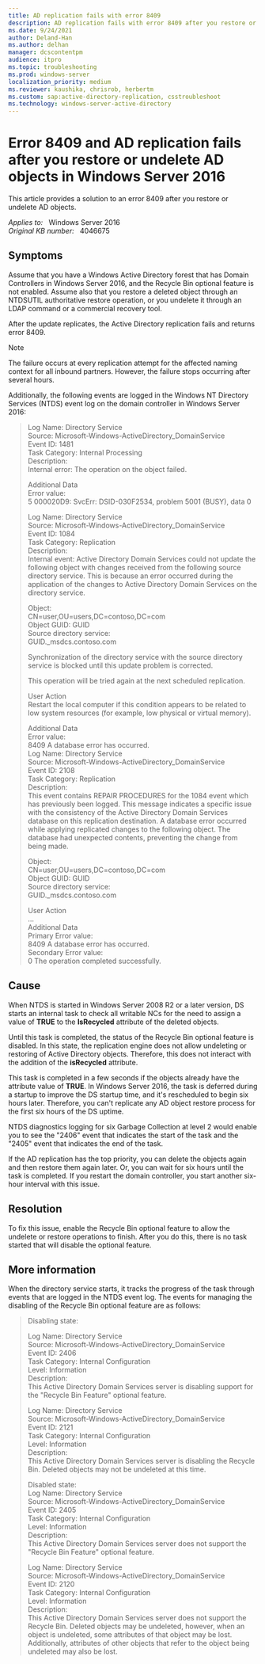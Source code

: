 ```yaml
---
title: AD replication fails with error 8409
description: AD replication fails with error 8409 after you restore or undelete AD objects in Windows Server 2016.
ms.date: 9/24/2021
author: Deland-Han
ms.author: delhan
manager: dcscontentpm
audience: itpro
ms.topic: troubleshooting
ms.prod: windows-server
localization_priority: medium
ms.reviewer: kaushika, chrisrob, herbertm
ms.custom: sap:active-directory-replication, csstroubleshoot
ms.technology: windows-server-active-directory
---
```

# Error 8409 and AD replication fails after you restore or undelete AD objects in Windows Server 2016

This article provides a solution to an error 8409 after you restore or undelete AD objects.

_Applies to:_ &nbsp; Windows Server 2016  
_Original KB number:_ &nbsp; 4046675

## Symptoms

Assume that you have a Windows Active Directory forest that has Domain Controllers in Windows Server 2016, and the Recycle Bin optional feature is not enabled. Assume also that you restore a deleted object through an NTDSUTIL authoritative restore operation, or you undelete it through an LDAP command or a commercial recovery tool.

After the update replicates, the Active Directory replication fails and returns error 8409.

> [!NOTE]
> The failure occurs at every replication attempt for the affected naming context for all inbound partners. However, the failure stops occurring after several hours.

Additionally, the following events are logged in the Windows NT Directory Services (NTDS) event log on the domain controller in Windows Server 2016:

> Log Name: Directory Service  
Source: Microsoft-Windows-ActiveDirectory_DomainService  
Event ID: 1481  
Task Category: Internal Processing  
Description:  
Internal error: The operation on the object failed.
>
> Additional Data  
Error value:  
5 000020D9: SvcErr: DSID-030F2534, problem 5001 (BUSY), data 0  
>
> Log Name: Directory Service  
Source: Microsoft-Windows-ActiveDirectory_DomainService  
Event ID: 1084  
Task Category: Replication  
Description:  
Internal event: Active Directory Domain Services could not update the following object with changes received from the following source directory service. This is because an error occurred during the application of the changes to Active Directory Domain Services on the directory service.  
>
> Object:  
CN=user,OU=users,DC=contoso,DC=com  
Object GUID: GUID  
Source directory service:  
GUID._msdcs.contoso.com  
>
> Synchronization of the directory service with the source directory service is blocked until this update problem is corrected.
>
> This operation will be tried again at the next scheduled replication.
>
> User Action  
Restart the local computer if this condition appears to be related to low system resources (for example, low physical or virtual memory).
>
> Additional Data  
Error value:  
8409 A database error has occurred.  
Log Name: Directory Service  
Source: Microsoft-Windows-ActiveDirectory_DomainService  
Event ID: 2108  
Task Category: Replication  
Description:  
This event contains REPAIR PROCEDURES for the 1084 event which has previously been logged. This message indicates a specific issue with the consistency of the Active Directory Domain Services database on this replication destination. A database error occurred while applying replicated changes to the following object. The database had unexpected contents, preventing the change from being made.
>
> Object:  
CN=user,OU=users,DC=contoso,DC=com  
Object GUID: GUID  
Source directory service:  
GUID._msdcs.contoso.com
>
> User Action  
...  
Additional Data  
Primary Error value:  
8409 A database error has occurred.  
Secondary Error value:  
0 The operation completed successfully.  

## Cause

When NTDS is started in Windows Server 2008 R2 or a later version, DS starts an internal task to check all writable NCs for the need to assign a value of **TRUE** to the **IsRecycled** attribute of the deleted objects.

Until this task is completed, the status of the Recycle Bin optional feature is disabled. In this state, the replication engine does not allow undeleting or restoring of Active Directory objects. Therefore,  this does not interact with the addition of the **isRecycled** attribute.

This task is completed in a few seconds if the objects already have the attribute value of **TRUE**. In Windows Server 2016, the task is deferred during a startup to improve the DS startup time, and it's rescheduled to begin six hours later. Therefore, you can't replicate any AD object restore process for the first six hours of the DS uptime.

NTDS diagnostics logging for six Garbage Collection at level 2 would enable you to see the "2406" event that indicates the start of the task and the "2405" event that indicates the end of the task.

If the AD replication has the top priority, you can delete the objects again and then restore them again later. Or, you can wait for six hours until the task is completed. If you restart the domain controller, you start another six-hour interval with this issue.

## Resolution

To fix this issue, enable the Recycle Bin optional feature to allow the undelete or restore operations to finish. After you do this, there is no task started that will disable the optional feature.

## More information

When the directory service starts, it tracks the progress of the task through events that are logged in the NTDS event log. The events for managing the disabling of the Recycle Bin optional feature are as follows:

> Disabling state:  
>
> Log Name: Directory Service  
Source: Microsoft-Windows-ActiveDirectory_DomainService  
Event ID: 2406  
Task Category: Internal Configuration  
Level: Information  
Description:  
This Active Directory Domain Services server is disabling support for the "Recycle Bin Feature" optional feature.
>
> Log Name: Directory Service  
Source: Microsoft-Windows-ActiveDirectory_DomainService  
Event ID: 2121  
Task Category: Internal Configuration  
Level: Information  
Description:  
This Active Directory Domain Services server is disabling the Recycle Bin. Deleted objects may not be undeleted at this time. 
>
> Disabled state:  
Log Name: Directory Service  
Source: Microsoft-Windows-ActiveDirectory_DomainService  
Event ID: 2405  
Task Category: Internal Configuration  
Level: Information  
Description:  
This Active Directory Domain Services server does not support the "Recycle Bin Feature" optional feature.
>
> Log Name: Directory Service  
Source: Microsoft-Windows-ActiveDirectory_DomainService  
Event ID: 2120  
Task Category: Internal Configuration  
Level: Information  
Description:  
This Active Directory Domain Services server does not support the Recycle Bin. Deleted objects may be undeleted, however, when an object is undeleted, some attributes of that object may be lost. Additionally, attributes of other objects that refer to the object being undeleted may also be lost.
